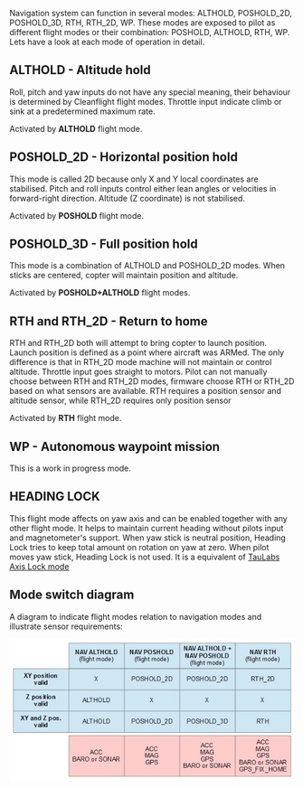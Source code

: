 Navigation system can function in several modes: ALTHOLD, POSHOLD_2D, POSHOLD_3D, RTH, RTH_2D, WP. These modes are exposed to pilot as different flight modes or their combination: POSHOLD, ALTHOLD, RTH, WP. Lets have a look at each mode of operation in detail.

## ALTHOLD - Altitude hold

Roll, pitch and yaw inputs do not have any special meaning, their behaviour is determined by Cleanflight flight modes. Throttle input indicate climb or sink at a predetermined maximum rate.

Activated by **ALTHOLD** flight mode.

## POSHOLD_2D - Horizontal position hold

This mode is called 2D because only X and Y local coordinates are stabilised. Pitch and roll inputs control either lean angles or velocities in forward-right direction. Altitude (Z coordinate) is not stabilised.

Activated by **POSHOLD** flight mode.

## POSHOLD_3D - Full position hold

This mode is a combination of ALTHOLD and POSHOLD_2D modes. When sticks are centered, copter will maintain position and altitude.

Activated by **POSHOLD+ALTHOLD** flight modes.

## RTH and RTH_2D - Return to home

RTH and RTH_2D both will attempt to bring copter to launch position. Launch position is defined as a point where aircraft was ARMed. The only difference is that in RTH_2D mode machine will not maintain or control altitude. Throttle input goes straight to motors. Pilot can not manually choose between RTH and RTH_2D modes, firmware choose RTH or RTH_2D based on what sensors are available. RTH requires a position sensor and altitude sensor, while RTH_2D requires only position sensor

Activated by **RTH** flight mode.

## WP - Autonomous waypoint mission

This is a work in progress mode.

## HEADING LOCK

This flight mode affects on yaw axis and can be enabled together with any other flight mode. 
It helps to maintain current heading without pilots input and  magnetometer's support. When yaw stick is neutral position, Heading Lock tries to keep total amount on rotation on yaw at zero. When pilot moves yaw stick, Heading Lock is not used.
It is a equivalent of [TauLabs Axis Lock mode](https://github.com/TauLabs/TauLabs/wiki/Flightmode-Settings#axislock)
 
## Mode switch diagram

A diagram to indicate flight modes relation to navigation modes and illustrate sensor requirements:

![](images/nav_modes_diagram.jpg)